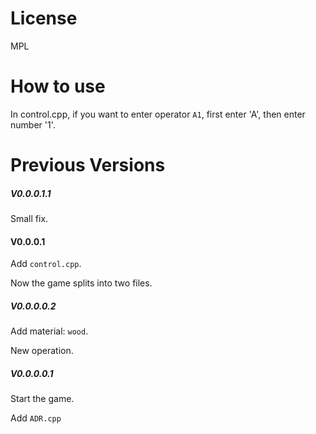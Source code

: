 # License

MPL

# How to use

In control.cpp, if you want to enter operator `A1`, first enter 'A', then enter number '1'. 

# Previous Versions

##### V0.0.0.1.1

Small fix.

#### V0.0.0.1

Add `control.cpp`.

Now the game splits into two files.

##### V0.0.0.0.2

Add material:  `wood`.

New operation.

##### V0.0.0.0.1

Start the game.

Add `ADR.cpp`
